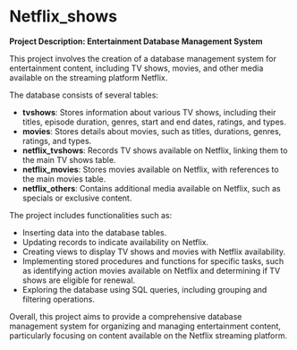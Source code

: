 # Netflix_shows


**Project Description: Entertainment Database Management System**

This project involves the creation of a database management system for entertainment content, including TV shows, movies, and other media available on the streaming platform Netflix. 

The database consists of several tables:
- **tvshows**: Stores information about various TV shows, including their titles, episode duration, genres, start and end dates, ratings, and types.
- **movies**: Stores details about movies, such as titles, durations, genres, ratings, and types.
- **netflix_tvshows**: Records TV shows available on Netflix, linking them to the main TV shows table.
- **netflix_movies**: Stores movies available on Netflix, with references to the main movies table.
- **netflix_others**: Contains additional media available on Netflix, such as specials or exclusive content.
  
The project includes functionalities such as:
- Inserting data into the database tables.
- Updating records to indicate availability on Netflix.
- Creating views to display TV shows and movies with Netflix availability.
- Implementing stored procedures and functions for specific tasks, such as identifying action movies available on Netflix and determining if TV shows are eligible for renewal.
- Exploring the database using SQL queries, including grouping and filtering operations.

Overall, this project aims to provide a comprehensive database management system for organizing and managing entertainment content, particularly focusing on content available on the Netflix streaming platform.
